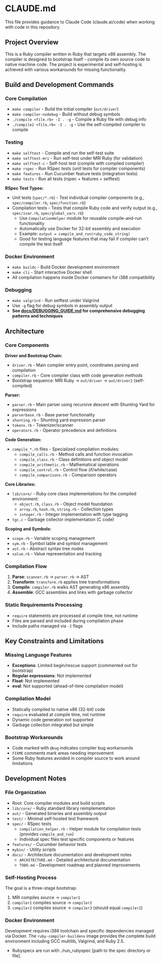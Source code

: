 # CLAUDE.md

This file provides guidance to Claude Code (claude.ai/code) when working with code in this repository.

## Project Overview

This is a Ruby compiler written in Ruby that targets x86 assembly. The compiler is designed to bootstrap itself - compile its own source code to native machine code. The project is experimental and self-hosting is achieved with various workarounds for missing functionality.

## Build and Development Commands

### Core Compilation
- `make compiler` - Build the initial compiler (`out/driver`)
- `make compiler-nodebug` - Build without debug symbols
- `./compile <file.rb> -I . -g` - Compile a Ruby file with debug info
- `./compile2 <file.rb> -I . -g` - Use the self-compiled compiler to compile

### Testing
- `make selftest` - Compile and run the self-test suite
- `make selftest-mri` - Run self-test under MRI Ruby (for validation)
- `make selftest-c` - Self-host test (compile with compiled compiler)
- `make rspec` - Run RSpec tests (unit tests for compiler components)
- `make features` - Run Cucumber feature tests (integration tests)
- `make tests` - Run all tests (rspec + features + selftest)

**RSpec Test Types:**
- Unit tests (`spec/*.rb`) - Test individual compiler components (e.g., `spec/compiler.rb`, `spec/function.rb`)
- Compilation tests - Tests that compile Ruby code and verify output (e.g., `spec/ivar.rb`, `spec/global_vars.rb`)
  - Use `CompilationHelper` module for reusable compile-and-run functionality
  - Automatically use Docker for 32-bit assembly and execution
  - Example: `output = compile_and_run(ruby_code_string)`
  - Good for testing language features that may fail if compiler can't compile the test itself

### Docker Environment
- `make buildc` - Build Docker development environment
- `make cli` - Start interactive Docker shell
- All compilation happens inside Docker containers for i386 compatibility

### Debugging
- `make valgrind` - Run selftest under Valgrind
- Use `-g` flag for debug symbols in assembly output
- **See [docs/DEBUGGING_GUIDE.md](docs/DEBUGGING_GUIDE.md) for comprehensive debugging patterns and techniques**

## Architecture

### Core Components

**Driver and Bootstrap Chain:**
- `driver.rb` - Main compiler entry point, coordinates parsing and compilation
- `compiler.rb` - Core compiler class with code generation methods
- Bootstrap sequence: MRI Ruby → `out/driver` → `out/driver2` (self-compiled)

**Parser:**
- `parser.rb` - Main parser using recursive descent with Shunting Yard for expressions
- `parserbase.rb` - Base parser functionality
- `shunting.rb` - Shunting yard expression parser
- `tokens.rb` - Tokenizer/scanner
- `operators.rb` - Operator precedence and definitions

**Code Generation:**
- `compile_*.rb` files - Specialized compilation modules:
  - `compile_calls.rb` - Method calls and function invocation
  - `compile_class.rb` - Class definitions and object model
  - `compile_arithmetic.rb` - Mathematical operations
  - `compile_control.rb` - Control flow (if/while/case)
  - `compile_comparisons.rb` - Comparison operators

**Core Libraries:**
- `lib/core/` - Ruby core class implementations for the compiled environment:
  - `object.rb`, `class.rb` - Object model foundation
  - `array.rb`, `hash.rb`, `string.rb` - Collection types
  - `integer.rb` - Integer implementation with type tagging
- `tgc.c` - Garbage collector implementation (C code)

**Scoping and Symbols:**
- `scope.rb` - Variable scoping management
- `sym.rb` - Symbol table and symbol management
- `ast.rb` - Abstract syntax tree nodes
- `value.rb` - Value representation and tracking

### Compilation Flow

1. **Parse**: `scanner.rb` → `parser.rb` → AST
2. **Transform**: `transform.rb` applies tree transformations
3. **Compile**: `compiler.rb` walks AST generating x86 assembly
4. **Assemble**: GCC assembles and links with garbage collector

### Static Requirements Processing
- `require` statements are processed at compile time, not runtime
- Files are parsed and included during compilation phase
- Include paths managed via `-I` flags

## Key Constraints and Limitations

### Missing Language Features
- **Exceptions**: Limited begin/rescue support (commented out for bootstrap)
- **Regular expressions**: Not implemented
- **Float**: Not implemented
- **eval**: Not supported (ahead-of-time compilation model)

### Compilation Model
- Statically compiled to native x86 (32-bit) code
- `require` evaluated at compile time, not runtime
- Dynamic code generation not supported
- Garbage collection integrated but simple

### Bootstrap Workarounds
- Code marked with `@bug` indicates compiler bug workarounds
- `FIXME` comments mark areas needing improvement
- Some Ruby features avoided in compiler source to work around limitations

## Development Notes

### File Organization
- Root: Core compiler modules and build scripts
- `lib/core/` - Ruby standard library reimplementation
- `out/` - Generated binaries and assembly output
- `test/` - Minimal self-hosted test framework
- `spec/` - RSpec tests
  - `compilation_helper.rb` - Helper module for compilation tests (provides `compile_and_run`)
  - Individual spec files test specific components or features
- `features/` - Cucumber behavior tests
- `mybin/` - Utility scripts
- `docs/` - Architecture documentation and development notes
  - `ARCHITECTURE.md` - Detailed architectural documentation
  - `TODO.md` - Development roadmap and planned improvements

### Self-Hosting Process
The goal is a three-stage bootstrap:
1. MRI compiles source → `compiler1`
2. `compiler1` compiles source → `compiler2`
3. `compiler2` compiles source → `compiler3` (should equal `compiler2`)

### Docker Environment
Development requires i386 toolchain and specific dependencies managed via Docker. The `ruby-compiler-buildenv` image provides the complete build environment including GCC multilib, Valgrind, and Ruby 2.5.
- Rubyspecs are run with ./run_rubyspec [path to the spec directory or file].